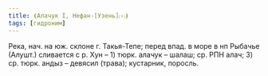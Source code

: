 ```yaml
---
title: ⦗Алачук I, Нефан-[Узень]⒯⦘
tags: [гидроним]
---
```


Река, нач. на юж. склоне г. Такья-Тепе; перед впад. в море в нп Рыбачье (Алушт.)
сливается с р. Хун – 1) тюрк. алачук – шалаш; ср. РПН алач; 3) ср. тюрк. андыз –
девясил (трава); кустарник, поросль.
